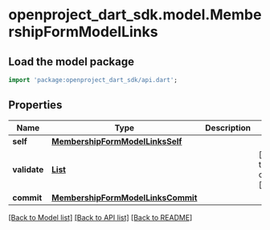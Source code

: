 # openproject_dart_sdk.model.MembershipFormModelLinks

## Load the model package
```dart
import 'package:openproject_dart_sdk/api.dart';
```

## Properties
Name | Type | Description | Notes
------------ | ------------- | ------------- | -------------
**self** | [**MembershipFormModelLinksSelf**](MembershipFormModelLinksSelf.md) |  | 
**validate** | [**List<MembershipFormModelLinksValidateInner>**](MembershipFormModelLinksValidateInner.md) |  | [default to const []]
**commit** | [**MembershipFormModelLinksCommit**](MembershipFormModelLinksCommit.md) |  | 

[[Back to Model list]](../README.md#documentation-for-models) [[Back to API list]](../README.md#documentation-for-api-endpoints) [[Back to README]](../README.md)


